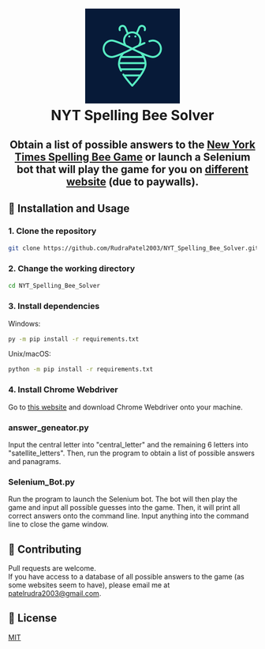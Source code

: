 <h1 align="center">
  <br>
    <img src="https://raw.githubusercontent.com/RudraPatel2003/NYT_Spelling_Bee_Solver/main/src/assets/images/Logo.png">
  <br>
  NYT Spelling Bee Solver
  <br>
</h1>

<h2 align="center">Obtain a list of possible answers to the <a href="https://www.nytimes.com/puzzles/spelling-bee">New York Times Spelling Bee Game</a> or launch a Selenium bot that will play the game for you on <a href="https://nytimes-spellingbee.com">different website</a> (due to paywalls).</h2>

## 🔨 Installation and Usage

### 1\. Clone the repository
```bash
git clone https://github.com/RudraPatel2003/NYT_Spelling_Bee_Solver.git
```   
### 2\. Change the working directory
```bash
cd NYT_Spelling_Bee_Solver
```
### 3\. Install dependencies   

Windows:
```bash
py -m pip install -r requirements.txt
```
Unix/macOS:
```bash
python -m pip install -r requirements.txt
```

### 4\. Install Chrome Webdriver
Go to [this website](https://sites.google.com/chromium.org/driver/) and download Chrome Webdriver onto your machine.

### answer_geneator.py
Input the central letter into "central_letter" and the remaining 6 letters into "satellite_letters". Then, run the program to obtain a list of possible answers and panagrams.

### Selenium_Bot.py  
Run the program to launch the Selenium bot. The bot will then play the game and input all possible guesses into the game. Then, it will print all correct answers onto the command line. Input anything into the command line to close the game window.

## 🤝 Contributing
Pull requests are welcome.  
If you have access to a database of all possible answers to the game (as some websites seem to have), please email me at patelrudra2003@gmail.com.

## 📖 License

[MIT](https://choosealicense.com/licenses/mit/)
